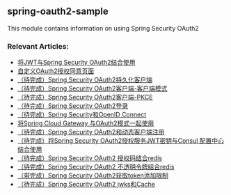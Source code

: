## spring-oauth2-sample

This module contains information on using Spring Security OAuth2

### Relevant Articles:

- [将JWT与Spring Security OAuth2结合使用]()
- [自定义OAuth2授权同意页面]()
- [（待完成）Spring Security OAuth2持久化客户端]()
- [（待完成）Spring Security OAuth2客户端-客户端模式]()  
- [（待完成）Spring Security OAuth2客户端-PKCE]()
- [（待完成）Spring Security OAuth2登录]()
- [（待完成）Spring Security和OpenID Connect]()
- [将Spring Cloud Gateway 与OAuth2模式一起使用]()
- [（待完成）Spring Security OAuth2和动态客户端注册]()
- [（待完成）将Spring Security OAuth2授权服务JWT密钥与Consul 配置中心结合使用]()
- [（待完成）Spring Security OAuth2 授权码结合redis]()
- [（待完成）Spring Security OAuth2 不透明令牌结合redis]()
- [（带完成）Spring Security OAuth2获取token添加限制]()
- [（待完成）Spring Security OAuth2 jwks和Cache]()
